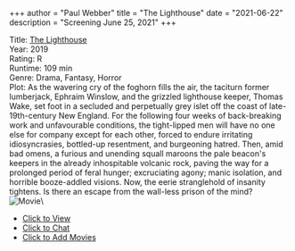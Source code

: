 +++
author = "Paul Webber"
title = "The Lighthouse"
date = "2021-06-22"
description = "Screening June 25, 2021"
+++

Title: [The Lighthouse](https://www.rottentomatoes.com/m/the_lighthouse_2019)\
Year: 2019\
Rating: R\
Runtime: 109 min\
Genre: Drama, Fantasy, Horror\
Plot: As the wavering cry of the foghorn fills the air, the taciturn former lumberjack, Ephraim Winslow, and the grizzled lighthouse keeper, Thomas Wake, set foot in a secluded and perpetually grey islet off the coast of late-19th-century New England. For the following four weeks of back-breaking work and unfavourable conditions, the tight-lipped men will have no one else for company except for each other, forced to endure irritating idiosyncrasies, bottled-up resentment, and burgeoning hatred. Then, amid bad omens, a furious and unending squall maroons the pale beacon's keepers in the already inhospitable volcanic rock, paving the way for a prolonged period of feral hunger; excruciating agony; manic isolation, and horrible booze-addled visions. Now, the eerie stranglehold of insanity tightens. Is there an escape from the wall-less prison of the mind?\
![Movie](https://m.media-amazon.com/images/M/MV5BZmE0MGJhNmYtOWNjYi00Njc5LWE2YjEtMWMxZTVmODUwMmMxXkEyXkFqcGdeQXVyMTkxNjUyNQ@@._V1_SX300.jpg)\

* [Click to View](https://s.kast.live/g/9da8ll3kwkh)
* [Click to Chat](https://meet.jit.si/UAFSA)
* [Click to Add Movies](https://docs.google.com/spreadsheets/d/1ndfumzZ3xnx3cYl-mEmQvv08YH9JOq8IUEzZLYCUeAA/edit#gid=0)
